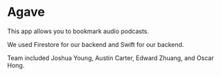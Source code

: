 # Agave
This app allows you to bookmark audio podcasts.

We used Firestore for our backend and Swift for our backend.

Team included Joshua Young, Austin Carter, Edward Zhuang, and Oscar Hong.
